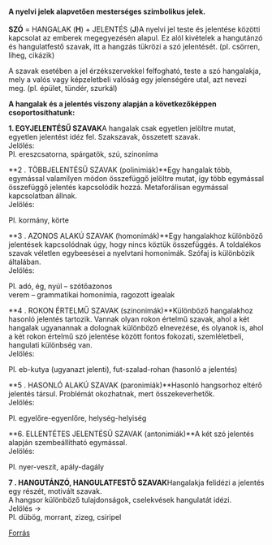 #### A nyelvi jelek alapvetően mesterséges szimbolikus jelek.

**SZÓ** = HANGALAK (**H**) + JELENTÉS (**J**)A nyelvi jel teste és jelentése közötti kapcsolat az emberek megegyezésén alapul. Ez alól kivételek a hangutánzó és hangulatfestő szavak, itt a hangzás tükrözi a szó jelentését. (pl. csörren, liheg, cikázik)

A szavak esetében a jel érzékszervekkel felfogható, teste a szó hangalakja, mely a valós vagy képzeletbeli valóság egy jelenségére utal, azt nevezi meg. (pl. épület, tündér, szurkál)

**A hangalak és a jelentés viszony alapján a következőképpen csoportosíthatunk:**

**1. EGYJELENTÉSŰ SZAVAK**A hangalak csak egyetlen jelöltre mutat, egyetlen jelentést idéz fel. Szakszavak, összetett szavak.  
Jelölés:  
Pl. ereszcsatorna, spárgatök, szú, szinonima

**2 . TÖBBJELENTÉSŰ SZAVAK (polinimiák)**Egy hangalak több, egymással valamilyen módon összefüggő jelöltre mutat, így több egymással összefüggő jelentés kapcsolódik hozzá. Metaforálisan egymással kapcsolatban állnak.  
Jelölés:

Pl. kormány, körte

**3 . AZONOS ALAKÚ SZAVAK (homonimák)**Egy hangalakhoz különböző jelentések kapcsolódnak úgy, hogy nincs köztük összefüggés. A toldalékos szavak véletlen egybeesései a nyelvtani homonimák. Szófaj is különbözik általában.  
Jelölés:

Pl. adó, ég, nyúl – szótőazonos  
verem – grammatikai homonímia, ragozott igealak

**4 . ROKON ÉRTELMŰ SZAVAK (szinonimák)**Különböző hangalakhoz hasonló jelentés tartozik. Vannak olyan rokon értelmű szavak, ahol a két hangalak ugyanannak a dolognak különböző elnevezése, és olyanok is, ahol a két rokon értelmű szó jelentése között fontos fokozati, szemléletbeli, hangulati különbség van.  
Jelölés:

Pl. eb-kutya (ugyanazt jelenti), fut-szalad-rohan (hasonló a jelentés)

**5 . HASONLÓ ALAKÚ SZAVAK (paronimiák)**Hasonló hangsorhoz eltérő jelentés társul. Problémát okozhatnak, mert összekeverhetők.  
Jelölés:

Pl. egyelőre-egyenlőre, helység-helyiség

**6. ELLENTÉTES JELENTÉSŰ SZAVAK (antonimiák)**A két szó jelentés alapján szembeállítható egymással.  
Jelölés:

Pl. nyer-veszít, apály-dagály

**7 . HANGUTÁNZÓ, HANGULATFESTŐ SZAVAK**Hangalakja felidézi a jelentés egy részét, motivált szavak.  
A hangsor különböző tulajdonságok, cselekvések hangulatát idézi.  
Jelölés →  
Pl. dübög, morrant, zizeg, csiripel

[Forrás](https://erettsegitetelek.com/2021/03/hangalak-es-jelentes-viszonya/)

